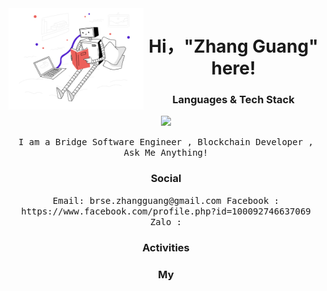 <div align="center">
<img align="left" src="https://raw.githubusercontent.com/L0um15/L0um15/master/svg/artificialintelligence.svg" height="162px" />
</div>

<h1 align="center">Hi，"Zhang Guang" here!</h1>

<h3 align="center">Languages & Tech Stack</h3>
<p align="center">

</p>


<div align="center">
<img src="https://readme-typing-svg.herokuapp.com?font=Jetbrains+Mono&color=35B1C5&duration=2500&lines=Inspire+Creativity%2C+Enrich+life.">
</div>
<p align="center">
    <samp>
    I am a Bridge Software Engineer , Blockchain Developer , Ask Me Anything!
    </samp>
</p>

<h3 align="center">Social</h3>
<p align="center">
    <samp>
       Email: brse.zhangguang@gmail.com
       Facebook : https://www.facebook.com/profile.php?id=100092746637069
       Zalo : 
    </samp>

</p>


<h3 align="center">Activities</h3>



<h3 align="center">My</h3>

